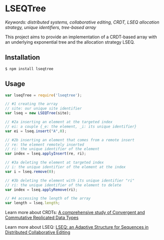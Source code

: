 # LSEQTree

<i>Keywords: distributed systems, collaborative editing, CRDT, LSEQ allocation strategy, unique identifiers, tree-based array</i>

This project aims to provide an implementation of a CRDT-based array with an
underlying exponential tree and the allocation strategy LSEQ.

## Installation

```
$ npm install lseqtree
```

## Usage

```javascript
var lseqTree = require('lseqtree');

// #1 creating the array
// site: our unique site identifier
var lseq = new LSEQTree(site);

// #2a inserting an element at the targeted index
// ei: a couple {_e: the element, _i: its unique identifier}
var ei = lseq.insert("A",0);

// #2b inserting an element that comes from a remote insert
// re: the element remotely inserted
// ri: the unique identifier of the element
var index = lseq.applyInsert(re, ri);

// #3a deleting the element at targeted index
// i: the unique identifier of the element at the index
var i = lseq.remove(0);

// #3b deleting the element with its unique identifier "ri"
// ri: the unique identifier of the element to delete
var index = lseq.applyRemove(ri);

// #4 accessing the length of the array
var length = lseq.length;
```

Learn more about CRDTs: [A comprehensive study of Convergent and Commutative Replicated Data Types](http://hal.upmc.fr/docs/00/55/55/88/PDF/techreport.pdf)

Learn more about LSEQ: [LSEQ: an Adaptive Structure for Sequences in Distributed Collaborative Editing](http://hal.archives-ouvertes.fr/docs/00/92/16/33/PDF/fp025-nedelec.pdf)
